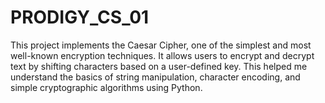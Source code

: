 # PRODIGY_CS_01
This project implements the Caesar Cipher, one of the simplest and most well-known encryption techniques. It allows users to encrypt and decrypt text by shifting characters based on a user-defined key. This helped me understand the basics of string manipulation, character encoding, and simple cryptographic algorithms using Python.

